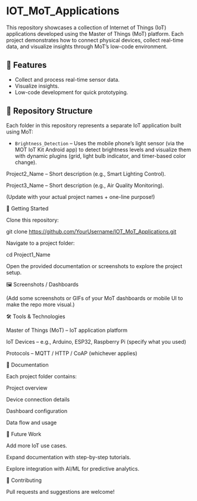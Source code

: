 # IOT_MoT_Applications
This repository showcases a collection of Internet of Things (IoT) applications developed using the Master of Things (MoT) platform. Each project demonstrates how to connect physical devices, collect real-time data, and visualize insights through MoT’s low-code environment.

## 📌 Features
- Collect and process real-time sensor data.
- Visualize insights.
- Low-code development for quick prototyping.

## 📂 Repository Structure

Each folder in this repository represents a separate IoT application built using MoT:

- `Brightness_Detection` – Uses the mobile phone’s light sensor (via the MOT IoT Kit Android app) to detect brightness levels and visualize them with dynamic plugins (grid, light bulb indicator, and timer-based color change).

Project2_Name – Short description (e.g., Smart Lighting Control).

Project3_Name – Short description (e.g., Air Quality Monitoring).

(Update with your actual project names + one-line purpose!)

🚀 Getting Started

Clone this repository:

git clone https://github.com/YourUsername/IOT_MoT_Applications.git


Navigate to a project folder:

cd Project1_Name


Open the provided documentation or screenshots to explore the project setup.

🖼️ Screenshots / Dashboards

(Add some screenshots or GIFs of your MoT dashboards or mobile UI to make the repo more visual.)

🛠️ Tools & Technologies

Master of Things (MoT) – IoT application platform

IoT Devices – e.g., Arduino, ESP32, Raspberry Pi (specify what you used)

Protocols – MQTT / HTTP / CoAP (whichever applies)

📖 Documentation

Each project folder contains:

Project overview

Device connection details

Dashboard configuration

Data flow and usage

📌 Future Work

Add more IoT use cases.

Expand documentation with step-by-step tutorials.

Explore integration with AI/ML for predictive analytics.

🤝 Contributing

Pull requests and suggestions are welcome!
